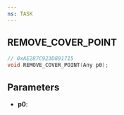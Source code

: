 ```yaml
---
ns: TASK
---
```

## REMOVE_COVER_POINT

```c
// 0xAE287C923D891715
void REMOVE_COVER_POINT(Any p0);
```

## Parameters
* **p0**:
